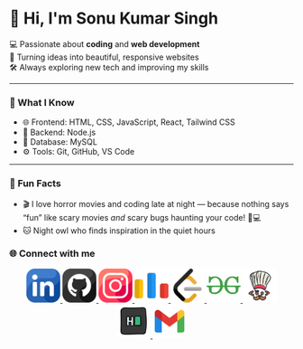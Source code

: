 # 👋 Hi, I'm Sonu Kumar Singh

💻 Passionate about **coding** and **web development**  
🚀 Turning ideas into beautiful, responsive websites  
🛠️ Always exploring new tech and improving my skills  

---

### 🧠 What I Know

- 🌐 Frontend: HTML, CSS, JavaScript, React, Tailwind CSS  
- 🧱 Backend: Node.js 
- 💾 Database: MySQL  
- ⚙️ Tools: Git, GitHub, VS Code 

---

### 🧩 Fun Facts

- 🎬 I love horror movies and coding late at night — because nothing says “fun” like scary movies *and* scary bugs haunting your code! 👻💻  
- 🐱 Night owl who finds inspiration in the quiet hours



### 🌐 Connect with me

<p align="center">
  <a href="https://www.linkedin.com/in/sonu-kumar-singh-9729bb328" target="_blank" rel="noreferrer">
    <img src="linkedin_icon.png" alt="LinkedIn" width="60" />
  </a>

  <a href="https://github.com/codedBySonu" target="_blank" rel="noreferrer">
    <img src="github_icon.png" alt="github" width="60"  />
  </a>

  <a href="https://www.instagram.com/_dumbsonu" target="_blank" rel="noreferrer">
    <img src="instagram_icon.png" alt="Instagram" width="60" />
  </a>
  
  <a href="https://codeforces.com/profile/sonukumarsingh.5087" target="_blank" rel="noreferrer">
    <img src="code-forces_icon.png" alt="Codeforces" width="60"  />
  </a>

  <a href="https://leetcode.com/codedBySonu" target="_blank" rel="noreferrer">
    <img src="leetcode_icon.png" alt="LeetCode" width="60"  />
  </a>

  <a href="https://auth.geeksforgeeks.org/user/24cd3uwii/profile" target="_blank" rel="noreferrer">
    <img src="gfg.png" alt="GeeksforGeeks" width="60" />
  </a>

  <a href="https://www.codechef.com/users/codedBySonu" target="_blank" rel="noreferrer">
    <img src="icons8-codechef-400.png" alt="CodeChef" width="60" />
  </a>

  <a href="https://www.hackerrank.com/profile/24cd3043" target="_blank" rel="noreferrer">
  <img src="icons8-hackerrank-480.png" alt="HackerRank" width="60" />
  </a>

  <a href="mailto:sonukumarsingh.5087@gmail.com" target="_blank" rel="noreferrer">
    <img src="icons8-gmail-480.png" alt="E-mail" width="60" />
  </a>
  
</p>

